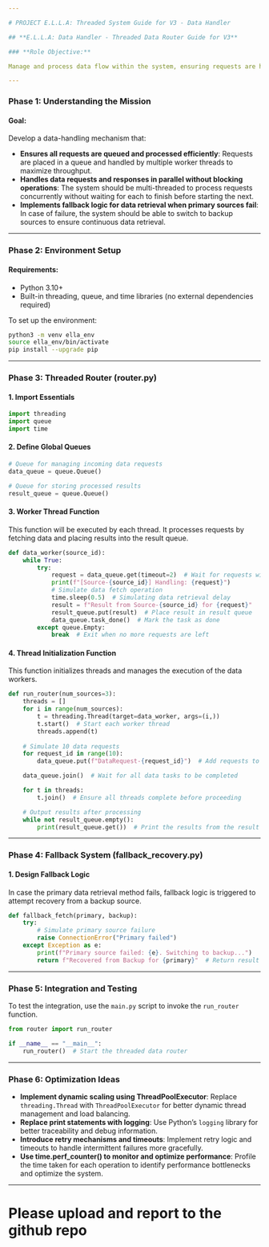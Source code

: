 ```yaml
---

# PROJECT E.L.L.A: Threaded System Guide for V3 - Data Handler

## **E.L.L.A: Data Handler - Threaded Data Router Guide for V3**

### **Role Objective:**

Manage and process data flow within the system, ensuring requests are handled efficiently and results are retrieved accurately and swiftly.

---
```


### **Phase 1: Understanding the Mission**

#### **Goal:**

Develop a data-handling mechanism that:

- **Ensures all requests are queued and processed efficiently**: Requests are placed in a queue and handled by multiple worker threads to maximize throughput.
- **Handles data requests and responses in parallel without blocking operations**: The system should be multi-threaded to process requests concurrently without waiting for each to finish before starting the next.
- **Implements fallback logic for data retrieval when primary sources fail**: In case of failure, the system should be able to switch to backup sources to ensure continuous data retrieval.

---

### **Phase 2: Environment Setup**

#### **Requirements:**

- Python 3.10+
- Built-in threading, queue, and time libraries (no external dependencies required)

To set up the environment:

```bash
python3 -m venv ella_env
source ella_env/bin/activate
pip install --upgrade pip
```

---

### **Phase 3: Threaded Router (router.py)**

#### **1. Import Essentials**

```python
import threading
import queue
import time
```

#### **2. Define Global Queues**

```python
# Queue for managing incoming data requests
data_queue = queue.Queue()

# Queue for storing processed results
result_queue = queue.Queue()
```

#### **3. Worker Thread Function**

This function will be executed by each thread. It processes requests by fetching data and placing results into the result queue.

```python
def data_worker(source_id):
    while True:
        try:
            request = data_queue.get(timeout=2)  # Wait for requests with a timeout
            print(f"[Source-{source_id}] Handling: {request}")
            # Simulate data fetch operation
            time.sleep(0.5)  # Simulating data retrieval delay
            result = f"Result from Source-{source_id} for {request}"
            result_queue.put(result)  # Place result in result queue
            data_queue.task_done()  # Mark the task as done
        except queue.Empty:
            break  # Exit when no more requests are left
```

#### **4. Thread Initialization Function**

This function initializes threads and manages the execution of the data workers.

```python
def run_router(num_sources=3):
    threads = []
    for i in range(num_sources):
        t = threading.Thread(target=data_worker, args=(i,))
        t.start()  # Start each worker thread
        threads.append(t)
    
    # Simulate 10 data requests
    for request_id in range(10):
        data_queue.put(f"DataRequest-{request_id}")  # Add requests to the queue

    data_queue.join()  # Wait for all data tasks to be completed

    for t in threads:
        t.join()  # Ensure all threads complete before proceeding

    # Output results after processing
    while not result_queue.empty():
        print(result_queue.get())  # Print the results from the result queue
```

---

### **Phase 4: Fallback System (fallback_recovery.py)**

#### **1. Design Fallback Logic**

In case the primary data retrieval method fails, fallback logic is triggered to attempt recovery from a backup source.

```python
def fallback_fetch(primary, backup):
    try:
        # Simulate primary source failure
        raise ConnectionError("Primary failed")
    except Exception as e:
        print(f"Primary source failed: {e}. Switching to backup...")
        return f"Recovered from Backup for {primary}"  # Return result from backup
```

---

### **Phase 5: Integration and Testing**

To test the integration, use the `main.py` script to invoke the `run_router` function.

```python
from router import run_router

if __name__ == "__main__":
    run_router()  # Start the threaded data router
```

---

### **Phase 6: Optimization Ideas**

- **Implement dynamic scaling using ThreadPoolExecutor**: Replace `threading.Thread` with `ThreadPoolExecutor` for better dynamic thread management and load balancing.
- **Replace print statements with logging**: Use Python’s `logging` library for better traceability and debug information.
- **Introduce retry mechanisms and timeouts**: Implement retry logic and timeouts to handle intermittent failures more gracefully.
- **Use time.perf_counter() to monitor and optimize performance**: Profile the time taken for each operation to identify performance bottlenecks and optimize the system.

---

# Please upload and report to the github repo
<!--
### **Conclusion**

By following the above structure, you can ensure that all data requests are handled efficiently in parallel, with proper fallback mechanisms in place for resilience. This system will scale effectively and handle high-volume data requests without blocking operations.
-->
